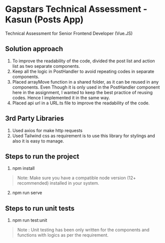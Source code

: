 # Gapstars Technical Assessment - Kasun (Posts App)
Technical Assessment for Senior Frontend Developer (Vue.JS)

## Solution approach

1. To improve the readability of the code, divided the post list and action list as two separate components.
2. Keep all the logic in PostHandler to avoid repeating codes in separate components.
3. Placed arrayMove function in a shared folder, as it can be reused in any components. Even Though it is only used in the PostHandler component here in the assignment, I wanted to keep the best practice of reusing codes. Hence I implemented it in the same way. 
4. Placed api url in a URL.ts file to improve the readability of the code.


## 3rd Party Libraries

1. Used axios for make http requests
2. Used Tailwind css as requirement is to use this library for stylings and also it is easy to manage.


## Steps to run the project

1. npm install
> Note: Make sure you have a compatible node version (12+ recommended) installed in your system.
2. npm run serve


## Steps to run unit tests

1. npm run test:unit
> Note : Unit testing has been only written for the components and functions with logics as per the requirement.
